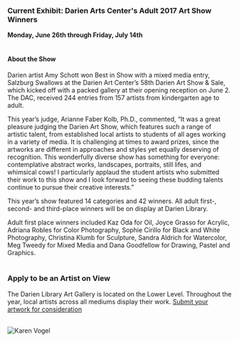  <div class="row">
 <div class="col-md-8">

### Current Exhibit: Darien Arts Center's Adult 2017 Art Show Winners

**Monday, June 26th through Friday, July 14th**
<br />
<br />
 
#### About the Show
Darien artist Amy Schott won Best in Show with a mixed media entry, Salzburg Swallows at the Darien Art Center’s 58th Darien Art Show & Sale, which kicked off with a packed gallery at their opening reception on June 2. The DAC, received 244 entries from 157 artists from kindergarten age to adult. 
 
This year’s judge, Arianne Faber Kolb, Ph.D., commented, “It was a great pleasure judging the Darien Art Show, which features such a range of artistic talent, from established local artists to students of all ages working in a variety of media. It is challenging at times to award prizes, since the artworks are different in approaches and styles yet equally deserving of recognition. This wonderfully diverse show has something for everyone: contemplative abstract works, landscapes, portraits, still lifes, and whimsical cows! I particularly applaud the student artists who submitted their work to this show and I look forward to seeing these budding talents continue to pursue their creative interests.”

This year’s show featured 14 categories and 42 winners. All adult first-, second- and third-place winners will be on display at Darien Library.

Adult first place winners included Kaz Oda for Oil, Joyce Grasso for Acrylic, Adriana Robles for Color Photography, Sophie Cirillo for Black and White Photography, Christina Klumb for Sculpture, Sandra Aldrich for Watercolor, Meg Tweedy for Mixed Media and Dana Goodfellow for Drawing, Pastel and Graphics.
<br />
<br />


### Apply to be an Artist on View 
The Darien Library Art Gallery is located on the Lower Level. Throughout the year, local artists across all mediums display their work. [Submit your artwork for consideration](/art-on-view-submission "Submit your artwork for consideration")
<br />
<br />

</div>
<div class="col-md-4">

<img class="img-responsive center-block" src="/uploads/departments/art_on_view/dac_art_show_karen_vogel_2017.jpg" alt="Karen Vogel" />
 
</div>
</div>